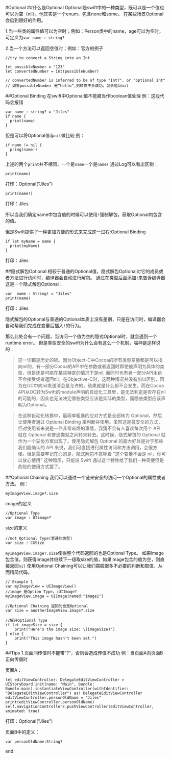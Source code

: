#Optional
##什么是Optional
Optional是swift中的一种类型，既可以是一个值也可以为空（nil）。他其实是一个enum，包含none和some。
在某些场景Optional会启到很好的作用。

1.当一些类的属性值可以为空时；例如：Person类中的name，age可以为空时，可定义为`var name : string? `

2.当一个方法可以返回空值时；例如：官方的例子
```
//try to convert a String into an Int

let possibleNumber = "123"
let convertedNumber = Int(possibleNumber)

// convertedNumber is inferred to be of type "Int?", or "optional Int"
// 如果possibleNumber 是“hello”,则转换不会成功，就会返回nil
```

##Optional Binding
在swift中Optional值不能被当作boolean值处理
例：这段代码会报错
```
var name : string? = "Jiles"
if name {
  print(name)
}
```
但是可以将Optional值与`nil`做比较
例：
```
if name != nil {
  pring(name!)
} 
```

上述的两个`print`并不相同，一个是`name`一个是`name!`
通过Log可以看出区别：

`print(name)`

打印：Optional("Jiles")

`print(name!)`

打印：Jiles

所以当我们确定name中包含值的时候可以使用`!`强制解包，获取Optional内包含的值。

但是Swift提供了一种更加方便的形式来完成这一过程:Optional Binding
```
if let myName = name {
  print(myName)
}
```
打印：Jiles

##隐式解包Optional
相较于普通的Optional值，隐式解包Optional对它的成员或者方法进行访问时，编译器会自动进行解包。
通过在类型后面添加`!`来告诉编译器这是一个隐式解包Optional：
```
var  name : String! = "Jiles"
print(name)
```
打印：Jiles

隐式解包的Optional与普通的Optional本质上没有差别，只是在访问时，编译器会自动帮我们完成在变量后插入`!`的行为。

那么此处会有一个问题，当访问一个值为空的隐式Optional时，就会遇到一个runtime error。
但是类型安全的swift为什么会有这么一个机制，喵神是这样说的：

>这一切都是历史的锅。因为Object-C中Cocoa的所有类型变量都是可以指向nil的，有一部分Cocoa的API中在参数或者返回时即使被声明为具体的类型，但是还是可能在某些特定的情况下是nil, 而同时也有另一部分API永远不会接受或者返回nil。在Objective-C时，这两种情况并没有加以区别，因为在OC中向nil发送消息是允许的，结果就是什么都不会发生，而在Cocoa API从OC转为Swift的module声明的自动化工具里，是无法判定是否存在nil的可能的，因此也无法决定哪些类型应该是实际的类型，而哪些类型应该声明为Optional。

>在这种自动化转换中，最简单粗暴的应对方式是全部转为 Optional，然后让使用者通过 Optional Binding 来判断并使用。虽然这是最安全的方式，但对使用者来说是一件非常麻烦的事情，我猜不会有人喜欢每次用个 API 就在 Optional 和普通类型之间转来转去。这时候，隐式解包的 Optional 就作为一个妥协方案出现了。使用隐式解包 Optional 的最大好处是对于那些我们能确认的 API 来说，我们可直接进行属性访问和方法调用，会很方便。但是需要牢记在心的是，隐式解包不意味着 “这个变量不会是 nil，你可以放心使用” 这种暗示，只能说 Swift 通过这个特性给了我们一种简便但是危险的使用方式罢了。

##Optional Chaining
我们可以通过一个链来安全的访问一个Optional的属性或者方法。
例：

`myImageView.image?.size`

image的定义

```
//Optional Type
var image : UIimage?
```
size的定义
```
//not Optional Type(普通的类型)
var size : CGSize
```
`myImageView.image?.size`使得整个代码返回的也是Optional Type。
如果image包含值，则获得image并继续下一级取size的值，如果image包含的值为空，则直接返回`nil`
使用Optional Chaining可以让我们摆脱很多不必要的判断和取值，从而精简代码。

```
// Example 1
var myImageView = UIImageView()
//image 是Option Type，:UIImage?
myImageView.image = UIImage(named:"image1")

//Optional Chaining 返回的也是Optional
var size = anotherImageView.image?.size

//解开Optional Type
if let imageSize = size {
    print("Here's the image size: \(imageSize)")
} else {
    print("This image hasn't been set.")
}
```

##Tips
1.页面间传值时不能带“?”，否则会造成传值不成功
例：当页面A向页面B正向传值时

页面A：
```
let editViewController: DelegateEditViewController = UIStoryboard.init(name: "Main", bundle: Bundle.main).instantiateViewController(withIdentifier: "DelegateEditViewController") as! DelegateEditViewController
editViewController.personOldName = "Jiles"
print(editViewController.personOldName)
self.navigationController?.pushViewController(editViewController, animated: true)
```

打印：Optional("Jiles")

页面B中的定义：
```
var personOldName:String?
```
end
